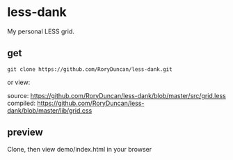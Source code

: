 # less-dank
My personal LESS grid.

## get

```
git clone https://github.com/RoryDuncan/less-dank.git
```


or view:

source:     https://github.com/RoryDuncan/less-dank/blob/master/src/grid.less    
compiled:   https://github.com/RoryDuncan/less-dank/blob/master/lib/grid.css


## preview
Clone, then view demo/index.html in your browser


